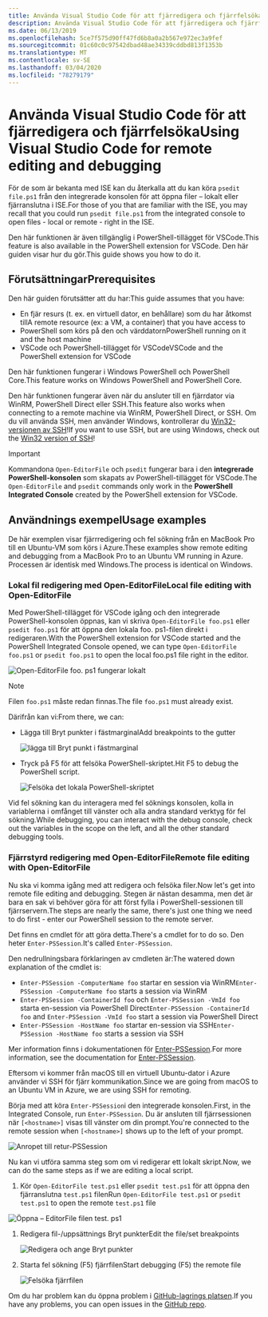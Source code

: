 ```yaml
---
title: Använda Visual Studio Code för att fjärredigera och fjärrfelsöka
description: Använda Visual Studio Code för att fjärredigera och fjärrfelsöka
ms.date: 06/13/2019
ms.openlocfilehash: 5ce7f575d90ff47fd6b8a0a2b567e972ec3a9fef
ms.sourcegitcommit: 01c60c0c97542dbad48ae34339cddbd813f1353b
ms.translationtype: MT
ms.contentlocale: sv-SE
ms.lasthandoff: 03/04/2020
ms.locfileid: "78279179"
---
```

# <a name="using-visual-studio-code-for-remote-editing-and-debugging"></a><span data-ttu-id="3f394-103">Använda Visual Studio Code för att fjärredigera och fjärrfelsöka</span><span class="sxs-lookup"><span data-stu-id="3f394-103">Using Visual Studio Code for remote editing and debugging</span></span>

<span data-ttu-id="3f394-104">För de som är bekanta med ISE kan du återkalla att du kan köra `psedit file.ps1` från den integrerade konsolen för att öppna filer – lokalt eller fjärranslutna i ISE.</span><span class="sxs-lookup"><span data-stu-id="3f394-104">For those of you that are familiar with the ISE, you may recall that you could run `psedit file.ps1` from the integrated console to open files - local or remote - right in the ISE.</span></span>

<span data-ttu-id="3f394-105">Den här funktionen är även tillgänglig i PowerShell-tillägget för VSCode.</span><span class="sxs-lookup"><span data-stu-id="3f394-105">This feature is also available in the PowerShell extension for VSCode.</span></span> <span data-ttu-id="3f394-106">Den här guiden visar hur du gör.</span><span class="sxs-lookup"><span data-stu-id="3f394-106">This guide shows you how to do it.</span></span>

## <a name="prerequisites"></a><span data-ttu-id="3f394-107">Förutsättningar</span><span class="sxs-lookup"><span data-stu-id="3f394-107">Prerequisites</span></span>

<span data-ttu-id="3f394-108">Den här guiden förutsätter att du har:</span><span class="sxs-lookup"><span data-stu-id="3f394-108">This guide assumes that you have:</span></span>

- <span data-ttu-id="3f394-109">En fjär resurs (t. ex. en virtuell dator, en behållare) som du har åtkomst till</span><span class="sxs-lookup"><span data-stu-id="3f394-109">A remote resource (ex: a VM, a container) that you have access to</span></span>
- <span data-ttu-id="3f394-110">PowerShell som körs på den och värddatorn</span><span class="sxs-lookup"><span data-stu-id="3f394-110">PowerShell running on it and the host machine</span></span>
- <span data-ttu-id="3f394-111">VSCode och PowerShell-tillägget för VSCode</span><span class="sxs-lookup"><span data-stu-id="3f394-111">VSCode and the PowerShell extension for VSCode</span></span>

<span data-ttu-id="3f394-112">Den här funktionen fungerar i Windows PowerShell och PowerShell Core.</span><span class="sxs-lookup"><span data-stu-id="3f394-112">This feature works on Windows PowerShell and PowerShell Core.</span></span>

<span data-ttu-id="3f394-113">Den här funktionen fungerar även när du ansluter till en fjärrdator via WinRM, PowerShell Direct eller SSH.</span><span class="sxs-lookup"><span data-stu-id="3f394-113">This feature also works when connecting to a remote machine via WinRM, PowerShell Direct, or SSH.</span></span> <span data-ttu-id="3f394-114">Om du vill använda SSH, men använder Windows, kontrollerar du [Win32-versionen av SSH](https://github.com/PowerShell/Win32-OpenSSH)!</span><span class="sxs-lookup"><span data-stu-id="3f394-114">If you want to use SSH, but are using Windows, check out the [Win32 version of SSH](https://github.com/PowerShell/Win32-OpenSSH)!</span></span>

> [!IMPORTANT]
> <span data-ttu-id="3f394-115">Kommandona `Open-EditorFile` och `psedit` fungerar bara i den **integrerade PowerShell-konsolen** som skapats av PowerShell-tillägget för VSCode.</span><span class="sxs-lookup"><span data-stu-id="3f394-115">The `Open-EditorFile` and `psedit` commands only work in the **PowerShell Integrated Console** created by the PowerShell extension for VSCode.</span></span>

## <a name="usage-examples"></a><span data-ttu-id="3f394-116">Användnings exempel</span><span class="sxs-lookup"><span data-stu-id="3f394-116">Usage examples</span></span>

<span data-ttu-id="3f394-117">De här exemplen visar fjärrredigering och fel sökning från en MacBook Pro till en Ubuntu-VM som körs i Azure.</span><span class="sxs-lookup"><span data-stu-id="3f394-117">These examples show remote editing and debugging from a MacBook Pro to an Ubuntu VM running in Azure.</span></span> <span data-ttu-id="3f394-118">Processen är identisk med Windows.</span><span class="sxs-lookup"><span data-stu-id="3f394-118">The process is identical on Windows.</span></span>

### <a name="local-file-editing-with-open-editorfile"></a><span data-ttu-id="3f394-119">Lokal fil redigering med Open-EditorFile</span><span class="sxs-lookup"><span data-stu-id="3f394-119">Local file editing with Open-EditorFile</span></span>

<span data-ttu-id="3f394-120">Med PowerShell-tillägget för VSCode igång och den integrerade PowerShell-konsolen öppnas, kan vi skriva `Open-EditorFile foo.ps1` eller `psedit foo.ps1` för att öppna den lokala foo. ps1-filen direkt i redigeraren.</span><span class="sxs-lookup"><span data-stu-id="3f394-120">With the PowerShell extension for VSCode started and the PowerShell Integrated Console opened, we can type `Open-EditorFile foo.ps1` or `psedit foo.ps1` to open the local foo.ps1 file right in the editor.</span></span>

![Open-EditorFile foo. ps1 fungerar lokalt](media/Using-VSCode-for-Remote-Editing-and-Debugging/1-open-local-file.png)

>[!NOTE]
> <span data-ttu-id="3f394-122">Filen `foo.ps1` måste redan finnas.</span><span class="sxs-lookup"><span data-stu-id="3f394-122">The file `foo.ps1` must already exist.</span></span>

<span data-ttu-id="3f394-123">Därifrån kan vi:</span><span class="sxs-lookup"><span data-stu-id="3f394-123">From there, we can:</span></span>

- <span data-ttu-id="3f394-124">Lägga till Bryt punkter i fästmarginal</span><span class="sxs-lookup"><span data-stu-id="3f394-124">Add breakpoints to the gutter</span></span>

  ![lägga till Bryt punkt i fästmarginal](media/Using-VSCode-for-Remote-Editing-and-Debugging/2-adding-breakpoint-gutter.png)

- <span data-ttu-id="3f394-126">Tryck på F5 för att felsöka PowerShell-skriptet.</span><span class="sxs-lookup"><span data-stu-id="3f394-126">Hit F5 to debug the PowerShell script.</span></span>

  ![Felsöka det lokala PowerShell-skriptet](media/Using-VSCode-for-Remote-Editing-and-Debugging/3-local-debug.png)

<span data-ttu-id="3f394-128">Vid fel sökning kan du interagera med fel söknings konsolen, kolla in variablerna i omfånget till vänster och alla andra standard verktyg för fel sökning.</span><span class="sxs-lookup"><span data-stu-id="3f394-128">While debugging, you can interact with the debug console, check out the variables in the scope on the left, and all the other standard debugging tools.</span></span>

### <a name="remote-file-editing-with-open-editorfile"></a><span data-ttu-id="3f394-129">Fjärrstyrd redigering med Open-EditorFile</span><span class="sxs-lookup"><span data-stu-id="3f394-129">Remote file editing with Open-EditorFile</span></span>

<span data-ttu-id="3f394-130">Nu ska vi komma igång med att redigera och felsöka filer.</span><span class="sxs-lookup"><span data-stu-id="3f394-130">Now let's get into remote file editing and debugging.</span></span> <span data-ttu-id="3f394-131">Stegen är nästan desamma, men det är bara en sak vi behöver göra för att först fylla i PowerShell-sessionen till fjärrservern.</span><span class="sxs-lookup"><span data-stu-id="3f394-131">The steps are nearly the same, there's just one thing we need to do first - enter our PowerShell session to the remote server.</span></span>

<span data-ttu-id="3f394-132">Det finns en cmdlet för att göra detta.</span><span class="sxs-lookup"><span data-stu-id="3f394-132">There's a cmdlet for to do so.</span></span> <span data-ttu-id="3f394-133">Den heter `Enter-PSSession`.</span><span class="sxs-lookup"><span data-stu-id="3f394-133">It's called `Enter-PSSession`.</span></span>

<span data-ttu-id="3f394-134">Den nedrullningsbara förklaringen av cmdleten är:</span><span class="sxs-lookup"><span data-stu-id="3f394-134">The watered down explanation of the cmdlet is:</span></span>

- <span data-ttu-id="3f394-135">`Enter-PSSession -ComputerName foo` startar en session via WinRM</span><span class="sxs-lookup"><span data-stu-id="3f394-135">`Enter-PSSession -ComputerName foo` starts a session via WinRM</span></span>
- <span data-ttu-id="3f394-136">`Enter-PSSession -ContainerId foo` och `Enter-PSSession -VmId foo` starta en-session via PowerShell Direct</span><span class="sxs-lookup"><span data-stu-id="3f394-136">`Enter-PSSession -ContainerId foo` and `Enter-PSSession -VmId foo` start a session via PowerShell Direct</span></span>
- <span data-ttu-id="3f394-137">`Enter-PSSession -HostName foo` startar en-session via SSH</span><span class="sxs-lookup"><span data-stu-id="3f394-137">`Enter-PSSession -HostName foo` starts a session via SSH</span></span>

<span data-ttu-id="3f394-138">Mer information finns i dokumentationen för [Enter-PSSession](/powershell/module/microsoft.powershell.core/enter-pssession).</span><span class="sxs-lookup"><span data-stu-id="3f394-138">For more information, see the documentation for [Enter-PSSession](/powershell/module/microsoft.powershell.core/enter-pssession).</span></span>

<span data-ttu-id="3f394-139">Eftersom vi kommer från macOS till en virtuell Ubuntu-dator i Azure använder vi SSH för fjärr kommunikation.</span><span class="sxs-lookup"><span data-stu-id="3f394-139">Since we are going from macOS to an Ubuntu VM in Azure, we are using SSH for remoting.</span></span>

<span data-ttu-id="3f394-140">Börja med att köra `Enter-PSSession`i den integrerade konsolen.</span><span class="sxs-lookup"><span data-stu-id="3f394-140">First, in the Integrated Console, run `Enter-PSSession`.</span></span> <span data-ttu-id="3f394-141">Du är ansluten till fjärrsessionen när `[<hostname>]` visas till vänster om din prompt.</span><span class="sxs-lookup"><span data-stu-id="3f394-141">You're connected to the remote session when `[<hostname>]` shows up to the left of your prompt.</span></span>

![Anropet till retur-PSSession](media/Using-VSCode-for-Remote-Editing-and-Debugging/4-enter-pssession.png)

<span data-ttu-id="3f394-143">Nu kan vi utföra samma steg som om vi redigerar ett lokalt skript.</span><span class="sxs-lookup"><span data-stu-id="3f394-143">Now, we can do the same steps as if we are editing a local script.</span></span>

1. <span data-ttu-id="3f394-144">Kör `Open-EditorFile test.ps1` eller `psedit test.ps1` för att öppna den fjärranslutna `test.ps1` filen</span><span class="sxs-lookup"><span data-stu-id="3f394-144">Run `Open-EditorFile test.ps1` or `psedit test.ps1` to open the remote `test.ps1` file</span></span>

  ![Öppna – EditorFile filen test. ps1](media/Using-VSCode-for-Remote-Editing-and-Debugging/5-open-remote-file.png)

1. <span data-ttu-id="3f394-146">Redigera fil-/uppsättnings Bryt punkter</span><span class="sxs-lookup"><span data-stu-id="3f394-146">Edit the file/set breakpoints</span></span>

   ![Redigera och ange Bryt punkter](media/Using-VSCode-for-Remote-Editing-and-Debugging/6-set-breakpoints.png)

1. <span data-ttu-id="3f394-148">Starta fel sökning (F5) fjärrfilen</span><span class="sxs-lookup"><span data-stu-id="3f394-148">Start debugging (F5) the remote file</span></span>

   ![Felsöka fjärrfilen](media/Using-VSCode-for-Remote-Editing-and-Debugging/7-start-debugging.png)

<span data-ttu-id="3f394-150">Om du har problem kan du öppna problem i [GitHub-lagrings platsen](https://github.com/powershell/vscode-powershell).</span><span class="sxs-lookup"><span data-stu-id="3f394-150">If you have any problems, you can open issues in the [GitHub repo](https://github.com/powershell/vscode-powershell).</span></span>
